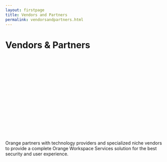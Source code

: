 ```yaml
---
layout: firstpage
title: Vendors and Partners
permalink: vendorsandpartners.html
---
```


<style type="text/css">
    .bgimg {
        background-image: url('../images/vendorsandpartners-bg.png');
        background-position:center;
        background-size: cover;
        background-repeat: no-repeat
    }

    .jumbotron-height {
        height: 300px;
    }

    .supportwrapper {
        padding-top: 10px;
        padding-bottom: 10px;
        overflow: hidden; /* add this to contain floated children */
    }

    .first{
        text-align: center;
        border-radius: 15px;
        background-image: url('../images/support-bgarticles.jpg');
        background-position:center;
        background-size: 100%;
        background-repeat: no-repeat;
        line-height: 300px;
        height: 300px;
        float: left; /* add this */
        width: 48%;
    }

    .second{
        text-align: center;
        border-radius: 15px;
        background-image: url('../images/aboutus-bg.jpg');
        background-position:center;
        background-size: 100%;
        background-repeat: no-repeat;
        line-height: 300px;
        height: 300px;
        float: right; /* add this */
        width: 48%;
    }
</style>

<div class="jumbotron jumbotron-height bgimg">
    <div class="container">
        <h1>Vendors & Partners</h1>
        <p></p>
        <p></p>
    </div>
</div>

<div class="container">
    <div class="row-nopadding">
        <div class="col-sm-12">
            <p>Orange partners with technology providers and specialized niche vendors to provide a complete Orange Workspace Services solution for the best security and user experience.</p>
        </div>
    </div>
</div>